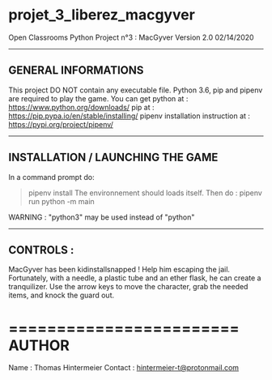 # projet_3_liberez_macgyver
Open Classrooms Python Project n°3 : MacGyver Version 2.0 02/14/2020

------------------------
GENERAL INFORMATIONS
------------------------
This project DO NOT contain any executable file.
Python 3.6, pip and pipenv are required to play the game.
You can get python at : https://www.python.org/downloads/
            pip at : https://pip.pypa.io/en/stable/installing/
            pipenv installation instruction at : https://pypi.org/project/pipenv/

------------------------
INSTALLATION / LAUNCHING THE GAME
------------------------
In a command prompt do:
>pipenv install
The environnement should loads itself. Then do :
>pipenv run python -m main

WARNING : "python3" may be used instead of "python"

------------------------
CONTROLS :
------------------------
MacGyver has been kidinstallsnapped ! Help him escaping the jail.
Fortunately, with a needle, a plastic tube and an ether flask, he can create a tranquilizer.
Use the arrow keys to move the character, grab the needed items, and knock the guard out.

========================
AUTHOR
========================
Name : Thomas Hintermeier
Contact : hintermeier-t@protonmail.com
